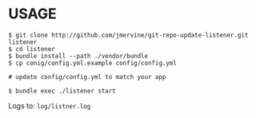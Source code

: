 # USAGE

    $ git clone http://github.com/jmervine/git-repo-update-listener.git listener
    $ cd listener
    $ bundle install --path ./vendor/bundle
    $ cp conig/config.yml.example config/config.yml

    # update config/config.yml to match your app

    $ bundle exec ./listener start

Logs to: `log/listner.log`
